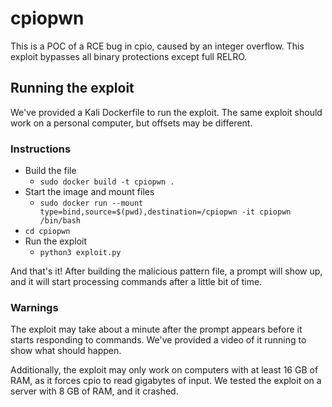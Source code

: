 # cpiopwn
This is a POC of a RCE bug in cpio, caused by an integer overflow. This exploit bypasses all binary protections except full RELRO.

## Running the exploit

We've provided a Kali Dockerfile to run the exploit. The same exploit should work on a personal computer, but offsets may be different.

### Instructions
* Build the file
  * `sudo docker build -t cpiopwn .`
* Start the image and mount files
  * `sudo docker run --mount type=bind,source=$(pwd),destination=/cpiopwn -it cpiopwn /bin/bash`
* `cd cpiopwn`
* Run the exploit
  * `python3 exploit.py`

And that's it! After building the malicious pattern file, a prompt will show up, and it will start processing commands after a little bit of time.

### Warnings
The exploit may take about a minute after the prompt appears before it starts responding to commands. We've provided a video of it running to show what should happen.

Additionally, the exploit may only work on computers with at least 16 GB of RAM, as it forces cpio to read gigabytes of input. We tested the exploit on a server with 8 GB of RAM, and it crashed.
